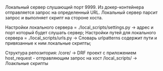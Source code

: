 Локальный сервер слушающий порт 9999. Из докер-контейнера отправляется запрос на определенный URL. Локальный сервер парсит запрос и выполняет скрипт на стороне хоста.

Настройки локального сервера = ./local_scripts/settings.py -> адрес и порт который будет слушать сервер;
Настройки путей для локального сервера = ./local_scripts/urls.py -> Словарь urlpatterns содержит пути и привязанные к ним локальные скрипты;

Структура репозитория:
/core/ -> DRF проект с приложением host_request - отправляющим запрос на хост
/local_scripts/ -> Лоакльные скрипты